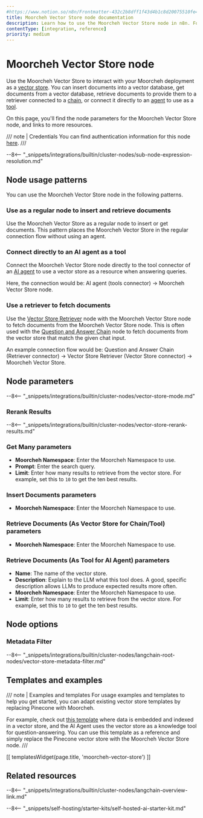```yaml
---
#https://www.notion.so/n8n/Frontmatter-432c2b8dff1f43d4b1c8d20075510fe4
title: Moorcheh Vector Store node documentation
description: Learn how to use the Moorcheh Vector Store node in n8n. Follow technical documentation to integrate the Moorcheh Vector Store node into your workflows.
contentType: [integration, reference]
priority: medium
---
```


# Moorcheh Vector Store node

Use the Moorcheh Vector Store to interact with your Moorcheh deployment as a [vector store](/glossary.md#ai-vector-store). You can insert documents into a vector database, get documents from a vector database, retrieve documents to provide them to a retriever connected to a [chain](/glossary.md#ai-chain), or connect it directly to an [agent](/glossary.md#ai-agent) to use as a [tool](/glossary.md#ai-tool).

On this page, you'll find the node parameters for the Moorcheh Vector Store node, and links to more resources.

/// note | Credentials
You can find authentication information for this node [here](/integrations/builtin/credentials/moorcheh.md).
///

--8<-- "_snippets/integrations/builtin/cluster-nodes/sub-node-expression-resolution.md"

## Node usage patterns

You can use the Moorcheh Vector Store node in the following patterns.

### Use as a regular node to insert and retrieve documents

Use the Moorcheh Vector Store as a regular node to insert or get documents. This pattern places the Moorcheh Vector Store in the regular connection flow without using an agent.

### Connect directly to an AI agent as a tool

Connect the Moorcheh Vector Store node directly to the tool connector of an [AI agent](/integrations/builtin/cluster-nodes/root-nodes/n8n-nodes-langchain.agent/index.md) to use a vector store as a resource when answering queries.

Here, the connection would be: AI agent (tools connector) -> Moorcheh Vector Store node.

### Use a retriever to fetch documents

Use the [Vector Store Retriever](/integrations/builtin/cluster-nodes/sub-nodes/n8n-nodes-langchain.retrievervectorstore.md) node with the Moorcheh Vector Store node to fetch documents from the Moorcheh Vector Store node. This is often used with the [Question and Answer Chain](/integrations/builtin/cluster-nodes/root-nodes/n8n-nodes-langchain.chainretrievalqa/index.md) node to fetch documents from the vector store that match the given chat input.

An example connection flow would be: Question and Answer Chain (Retriever connector) -> Vector Store Retriever (Vector Store connector) -> Moorcheh Vector Store.

## Node parameters

--8<-- "_snippets/integrations/builtin/cluster-nodes/vector-store-mode.md"

### Rerank Results

--8<-- "_snippets/integrations/builtin/cluster-nodes/vector-store-rerank-results.md"

<!-- vale from-write-good.Weasel = NO -->
### Get Many parameters
<!-- vale from-write-good.Weasel = YES -->

* **Moorcheh Namespace**: Enter the Moorcheh Namespace to use.
* **Prompt**: Enter the search query.
* **Limit**: Enter how many results to retrieve from the vector store. For example, set this to `10` to get the ten best results.

### Insert Documents parameters

* **Moorcheh Namespace**: Enter the Moorcheh Namespace to use.

### Retrieve Documents (As Vector Store for Chain/Tool) parameters

* **Moorcheh Namespace**: Enter the Moorcheh Namespace to use.

### Retrieve Documents (As Tool for AI Agent) parameters

* **Name**: The name of the vector store.
* **Description**: Explain to the LLM what this tool does. A good, specific description allows LLMs to produce expected results more often.
* **Moorcheh Namespace**: Enter the Moorcheh Namespace to use.
* **Limit**: Enter how many results to retrieve from the vector store. For example, set this to `10` to get the ten best results.

## Node options

### Metadata Filter

--8<-- "_snippets/integrations/builtin/cluster-nodes/langchain-root-nodes/vector-store-metadata-filter.md"

## Templates and examples

<!-- see https://www.notion.so/n8n/Pull-in-templates-for-the-integrations-pages-37c716837b804d30a33b47475f6e3780 -->
/// note | Examples and templates
For usage examples and templates to help you get started, you can adapt existing vector store templates by replacing Pinecone with Moorcheh.

For example, check out [this template](https://n8n.io/workflows/2165-chat-with-pdf-docs-using-ai-quoting-sources/) where data is embedded and indexed in a vector store, and the AI Agent uses the vector store as a knowledge tool for question-answering. You can use this template as a reference and simply replace the Pinecone vector store with the Moorcheh Vector Store node.
///

[[ templatesWidget(page.title, 'moorcheh-vector-store') ]]

## Related resources

--8<-- "_snippets/integrations/builtin/cluster-nodes/langchain-overview-link.md"

--8<-- "_snippets/self-hosting/starter-kits/self-hosted-ai-starter-kit.md"


